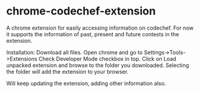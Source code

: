 chrome-codechef-extension
=========================

A chrome extension for easily accessing information on codechef.
For now it supports the information of past, present and future contests in the extension.

Installation:
	Download all files.
	Open chrome and go to Settings->Tools->Extensions
	Check Developer Mode checkbox in top.
	Click on Load unpacked extension and browse to the folder you downloaded.
	Selecting the folder will add the extension to your browser.
	
Will keep updating the extension, adding other information also.
